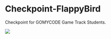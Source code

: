 # Checkpoint-FlappyBird
Checkpoint for GOMYCODE Game Track Students.

<img src="https://i.giphy.com/media/1iv5xXZpfAWx7Lq24q/giphy.webp"/>
